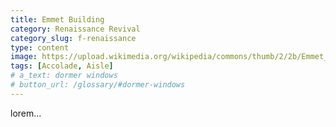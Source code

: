 ```yaml
---
title: Emmet Building
category: Renaissance Revival
category_slug: f-renaissance
type: content
image: https://upload.wikimedia.org/wikipedia/commons/thumb/2/2b/Emmet_Building%2C_9132_Madison_Av._%26_29th_St._-_Irving_Underhill%2C_N.Y._LCCN93503476.jpg/220px-Emmet_Building%2C_9132_Madison_Av._%26_29th_St._-_Irving_Underhill%2C_N.Y._LCCN93503476.jpg
tags: [Accolade, Aisle]
# a_text: dormer windows
# button_url: /glossary/#dormer-windows
---
```


lorem...
